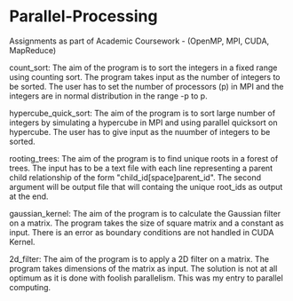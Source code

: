 # Parallel-Processing
Assignments as part of Academic Coursework -  (OpenMP, MPI, CUDA, MapReduce)

count_sort:
The aim of the program is to sort the integers in a fixed range using counting sort. The program takes input as the number of integers to be sorted. The user has to set the number of processors (p) in MPI and the integers are in normal distribution in the range -p to p.

hypercube_quick_sort:
The aim of the program is to sort large number of integers by simulating a hypercube in MPI and using parallel quicksort on hypercube. The user has to give input as the nuumber of integers to be sorted. 

rooting_trees:
The aim of the program is to find unique roots in a forest of trees. The input has to be a text file with each line representing a parent child relationship of the form "child_id[space]parent_id". The second argument will be output file that will containg the unique root_ids as output at the end.

gaussian_kernel:
The aim of the program is to calculate the Gaussian filter on a matrix. The program takes the size of square matrix and a constant as input. There is an error as boundary conditions are not handled in CUDA Kernel.

2d_filter:
The aim of the program is to apply a 2D filter on a matrix. The program takes dimensions of the matrix as input. The solution is not at all optimum as it is done with foolish parallelism. This was my entry to parallel computing. 
